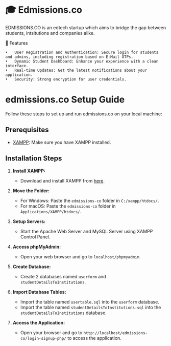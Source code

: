 
# 🎓 Edmissions.co

EDMISSIONS.CO is an edtech startup which aims to bridge the gap between students, intsitutions and companies alike.

🚀 Features

	•	User Registration and Authentication: Secure login for students and admins, including registration based on E-Mail OTPs.
	•	Dynamic Student Dashboard: Enhance your experience with a clean interface.
	•	Real-time Updates: Get the latest notifications about your application.
	•	Security: Strong encryption for user credentials.

# edmissions.co Setup Guide

Follow these steps to set up and run edmissions.co on your local machine:

## Prerequisites
- [XAMPP](https://www.apachefriends.org/index.html): Make sure you have XAMPP installed.

## Installation Steps

1. **Install XAMPP:**
   - Download and install XAMPP from [here](https://www.apachefriends.org/index.html).

2. **Move the Folder:**
   - For Windows: Paste the `edmissions-co` folder in `C:/xampp/htdocs/`.
   - For macOS: Paste the `edmissions-co` folder in `Applications/XAMPP/htdocs/`.

3. **Setup Servers:**
   - Start the Apache Web Server and MySQL Server using XAMPP Control Panel.

4. **Access phpMyAdmin:**
   - Open your web browser and go to `localhost/phpmyadmin`.

5. **Create Database:**
   - Create 2 databases named `userform` and `studentDetailsToInstitutions`.

6. **Import Database Tables:**
   - Import the table named `usertable.sql` into the `userform` database.
   - Import the table named `studentDetailsToInstitutions.sql` into the `studentDetailsToInstitutions` database.

7. **Access the Application:**
   - Open your browser and go to `http://localhost/edmissions-co/login-signup-php/` to access the application.
